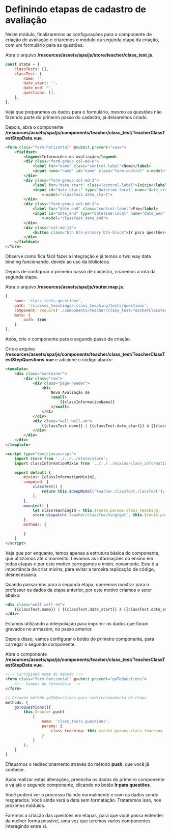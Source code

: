 # Definindo etapas de cadastro de avaliação

Neste módulo, finalizaremos as configurações para o componente de criação de avaliação e criaremos o módulo da segunda etapa da criação, com um formulário para as questões.

Abra o arquivo **/resources/assets/spa/js/store/teacher/class_test.js**.

```js
const state = {
    classTests: [],
    classTest: {
        name: '',
        date_start: '',
        date_end: '',
        questions: [],
    },
};
```

Veja que preparamos os dados para o formulário, mesmo as questões não fazendo parte do primeiro passo do cadastro, já deixaremos criado.

Depois, abra o componente **/resources/assets/spa/js/components/teacher/class_test/TeacherClassTestStepData.vue**.

```html
<form class="form-horizontal" @submit.prevent="save">
    <fieldset>
        <legend>Informações da avaliação</legend>
        <div class="form-group col-md-6">
            <label for="name" class="control-label">Nome</label>
            <input name="name" id="name" class="form-control" v-model="classTest.name">
        </div>
        <div class="form-group col-md-3">
            <label for="date_start" class="control-label">Início</label>
            <input id="date_start" type="datetime-local" name="date_start" class="form-control"
                v-model="classTest.date_start">
        </div>
        <div class="form-group col-md-3">
            <label for="date_end" class="control-label">Fim</label>
            <input id="date_end" type="datetime-local" name="date_end" class="form-control"
                v-model="classTest.date_end">
        </div>
        <div class="col-md-12">
            <button class="btn btn-primary btn-block">Ir para questões</button>
        </div>
    </fieldset>
</form>
```

Observe como fica fácil fazer a integração e já temos o two way data binding funcionando, devido ao uso da biblioteca.

Depois de configurar o primeiro passo de cadastro, criaremos a rota da segunda etapa. 

Abra o arquivo **/resources/assets/spa/js/router.map.js**.

```js
{
    name: 'class_tests.questions',
    path: '/classes_teachings/:class_teaching/tests/questions',
    component: require('./components/teacher/class_test/TeacherClassTestStepQuestions.vue'),
    meta: {
        auth: true
    }
},
```

Após, crie o componente para o segundo passo da criação.

Crie o arquivo **/resources/assets/spa/js/components/teacher/class_test/TeacherClassTestStepQuestions.vue** e adicione o código abaixo:

```html
<template>
    <div class="container">
        <div class="row">
            <div class="page-header">
                <h1>
                    Nova Avaliação de
                    <small>
                        {{classInformationName}}
                    </small>
                </h1>
            </div>
            <div class="well well-sm">
                {{classTest.name}} | {{classTest.date_start}} à {{classTest.date_end}}
            </div>
        </div>
    </div>
</template>

<script type="text/javascript">
    import store from '../../../store/store';
    import classInformationMixin from '../../../mixins/class_information.mixin';

    export default {
        mixins: [classInformationMixin],
        computed: {
            classTest() {
                return this.$deepModel('teacher.classTest.classTest');
            },
        },
        mounted() {
            let classTeachingId = this.$route.params.class_teaching;
            store.dispatch('teacher/classTeaching/get', this.$route.params.class_teaching);
        },
        methods: {

        }
    }
</script>
```

Veja que por enquanto, temos apenas a estrutura básica do componente, que utilizamos até o momento. Levamos as informações do ensino em todas etapas e por este motivo carregamos o mixin, novamente. Esta é a importância de criar mixins, para evitar a terceira replicação de código, desnecessária.

Quando passarmos para a segunda etapa, queremos mostrar para o professor os dados da etapa anterior, por este motivo criamos o setor abaixo:

```html
<div class="well well-sm">
    {{classTest.name}} | {{classTest.date_start}} à {{classTest.date_end}}
</div>
```

Estamos utilizando a interpolação para imprimir os dados que foram gravados no armazém, no passo anterior.

Depois disso, vamos configurar o botão do primeiro componente, para carregar o segundo componente.

Abra o componente **/resources/assets/spa/js/components/teacher/class_test/TeacherClassTestStepData.vue**.

```html
<!-- Corrigindo nome do método -->
<form class="form-horizontal" @submit.prevent="goToQuestions">
    <!-- Campos do formulário -->
</form>
```

```js
// Criando método goToQuestions para redirecionamento da etapa
methods: {
    goToQuestions(){
        this.$router.push(
            {
                name: 'class_tests.questions',
                params: {
                    class_teaching: this.$route.params.class_teaching
                }
            }
        );
    }
}
```

Efetuamos o redirecionamento através do método **push**, que você já conhece.

Após realizar estas alterações, preencha os dados do primeiro componente e vá até o segundo componente, clicando no botão **Ir para questões**.

Você poderá ver o processo fluindo normalmente e com os dados sendo resgatados. Você ainda verá a data sem formatação. Trataremos isso, nos próximos módulos.

Faremos a criação das questões em etapas, para que você possa entender da melhor forma possível, uma vez que teremos varios componentes interagindo entre si.